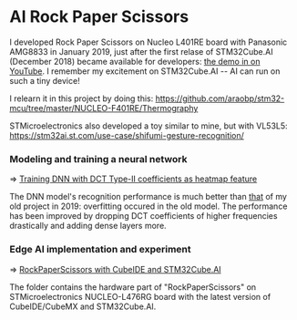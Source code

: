 # AI Rock Paper Scissors

I developed Rock Paper Scissors on Nucleo L401RE board with Panasonic AMG8833 in January 2019, just after the first relase of STM32Cube.AI (December 2018) became available for developers: [the demo in on YouTube](https://www.youtube.com/shorts/d6OYSllaVEs). I remember my excitement on STM32Cube.AI -- AI can run on such a tiny device!

I relearn it in this project by doing this: https://github.com/araobp/stm32-mcu/tree/master/NUCLEO-F401RE/Thermography

STMicroelectronics also developed a toy similar to mine, but with VL53L5: https://stm32ai.st.com/use-case/shifumi-gesture-recognition/

### Modeling and training a neural network 

=> [Training DNN with DCT Type-II coefficients as heatmap feature](RockPaperScissors)

The DNN model's recognition performance is much better than [that](https://github.com/araobp/stm32-mcu/blob/master/NUCLEO-F401RE/Thermography/tensorflow/rock_paper_scissors_dct.ipynb) of my old project in 2019: overfitting occured in the old model. The performance has been improved by dropping DCT coefficients of higher frequencies drastically and adding dense layers more.

### Edge AI implementation and experiment 

=> [RockPaperScissors with CubeIDE and STM32Cube.AI](STM32/RockPaperScissors.md)

The folder contains the hardware part of "RockPaperScissors" on STMicroelectronics NUCLEO-L476RG board with the latest version of CubeIDE/CubeMX and STM32Cube.AI.
